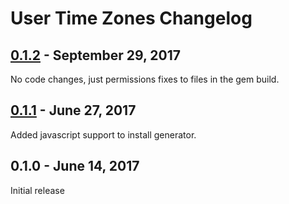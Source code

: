 # User Time Zones Changelog


## [0.1.2] - September 29, 2017

No code changes, just permissions fixes to files in the gem build. 


## [0.1.1] - June 27, 2017

Added javascript support to install generator. 


## 0.1.0 - June 14, 2017

Initial release


[0.1.2]: https://github.com/tomichj/user_time_zones/compare/v0.1.1...v0.1.2
[0.1.1]: https://github.com/tomichj/user_time_zones/compare/v0.1.0...v0.1.1
